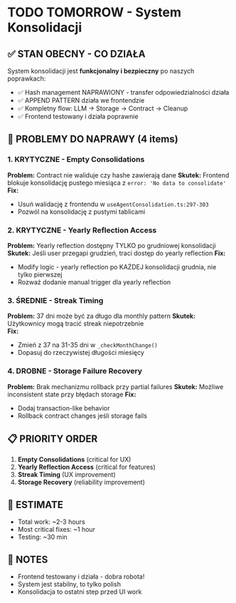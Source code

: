 # TODO TOMORROW - System Konsolidacji

## ✅ **STAN OBECNY - CO DZIAŁA**

System konsolidacji jest **funkcjonalny i bezpieczny** po naszych poprawkach:
- ✅ Hash management NAPRAWIONY - transfer odpowiedzialności działa
- ✅ APPEND PATTERN działa we frontendzie  
- ✅ Kompletny flow: LLM → Storage → Contract → Cleanup
- ✅ Frontend testowany i działa poprawnie

## 🚨 **PROBLEMY DO NAPRAWY (4 items)**

### 1. **KRYTYCZNE - Empty Consolidations** 
**Problem:** Contract nie waliduje czy hashe zawierają dane
**Skutek:** Frontend blokuje konsolidację pustego miesiąca z `error: 'No data to consolidate'`
**Fix:** 
- Usuń walidację z frontendu w `useAgentConsolidation.ts:297-303`
- Pozwól na konsolidację z pustymi tablicami

### 2. **KRYTYCZNE - Yearly Reflection Access**
**Problem:** Yearly reflection dostępny TYLKO po grudniowej konsolidacji 
**Skutek:** Jeśli user przegapi grudzień, traci dostęp do yearly reflection
**Fix:** 
- Modify logic - yearly reflection po KAŻDEJ konsolidacji grudnia, nie tylko pierwszej
- Rozważ dodanie manual trigger dla yearly reflection

### 3. **ŚREDNIE - Streak Timing**
**Problem:** 37 dni może być za długo dla monthly pattern
**Skutek:** Użytkownicy mogą tracić streak niepotrzebnie  
**Fix:**
- Zmień z 37 na 31-35 dni w `_checkMonthChange()`
- Dopasuj do rzeczywistej długości miesięcy

### 4. **DROBNE - Storage Failure Recovery**
**Problem:** Brak mechanizmu rollback przy partial failures
**Skutek:** Możliwe inconsistent state przy błędach storage
**Fix:**
- Dodaj transaction-like behavior
- Rollback contract changes jeśli storage fails

## 📋 **PRIORITY ORDER**
1. **Empty Consolidations** (critical for UX)
2. **Yearly Reflection Access** (critical for features)  
3. **Streak Timing** (UX improvement)
4. **Storage Recovery** (reliability improvement)

## 🎯 **ESTIMATE**
- Total work: ~2-3 hours
- Most critical fixes: ~1 hour
- Testing: ~30 min

## 📝 **NOTES**
- Frontend testowany i działa - dobra robota!
- System jest stabilny, to tylko polish
- Konsolidacja to ostatni step przed UI work